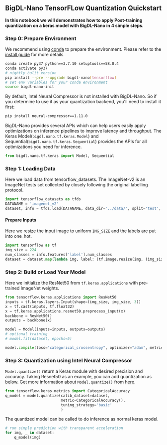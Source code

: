 ## BigDL-Nano TensorFLow Quantization Quickstart
**In this notebook we will demonstrates how to apply Post-training quantization on a keras model with BigDL-Nano in 4 simple steps.**

### **Step 0: Prepare Environment**

We recommend using [conda](https://docs.conda.io/projects/conda/en/latest/user-guide/install/) to prepare the environment. Please refer to the [install guide](../../UserGuide/python.md) for more details.

```bash
conda create py37 python==3.7.10 setuptools==58.0.4
conda activate py37
# nightly bulit version
pip install --pre --upgrade bigdl-nano[tensorflow]
# set env variables for your conda environment
source bigdl-nano-init
```

By default, Intel Neural Compressor is not installed with BigDL-Nano. So if you determine to use it as your quantization backend, you'll need to install it first:
```bash
pip install neural-compressor==1.11.0
```

BigDL-Nano provides several APIs which can help users easily apply optimizations on inference pipelines to improve latency and throughput. The Keras Model(`bigdl.nano.tf.keras.Model`) and Sequential(`bigdl.nano.tf.keras.Sequential`) provides the APIs for all optimizations you need for inference.

```python
from bigdl.nano.tf.keras import Model, Sequential
```

### Step 1: Loading Data

Here we load data from tensorflow_datasets. The ImageNet-v2 is an ImageNet tests set collected by closely following the original labelling protocol.

```python
import tensorflow_datasets as tfds
DATANAME = 'imagenet_v2'
dataset, info = tfds.load(DATANAME, data_dir='../data/', split='test', with_info=True, as_supervised=True)
```

#### Prepare Inputs
Here we resize the input image to uniform `IMG_SIZE` and the labels are put into one_hot.

```python
import tensorflow as tf
img_size = 224
num_classes = info.features['label'].num_classes
dataset = dataset.map(lambda img, label: (tf.image.resize(img, (img_size, img_size)), tf.one_hot(label, num_classes))).batch(64)
```

### Step 2: Build or Load Your Model
Here we initialize the ResNet50 from `tf.keras.applications` with pre-trained ImageNet weights.
```python
from tensorflow.keras.applications import ResNet50
inputs = tf.keras.layers.Input(shape=(img_size, img_size, 3))
x = tf.cast(inputs, tf.float32)
x = tf.keras.applications.resnet50.preprocess_input(x)
backbone = ResNet50()
outputs = backbone(x)

model = Model(inputs=inputs, outputs=outputs)
# optional training
# model.fit(dataset, epochs=5)

model.compile(loss="categorical_crossentropy", optimizer="adam", metrics=['accuracy'])
```

### Step 3: Quantization using Intel Neural Compressor
`Model.quantize()` return a Keras module with desired precision and accuracy. Taking Resnet50 as an example, you can add quantization as below.
Get more information about `Model.quantize()` from [here](https://bigdl.readthedocs.io/en/latest/doc/PythonAPI/Nano/tensorflow.html#bigdl.nano.tf.keras.Model).

```python
from tensorflow.keras.metrics import CategoricalAccuracy
q_model = model.quantize(calib_dataset=dataset,
                         metric=CategoricalAccuracy(),
                         tuning_strategy='basic'
                         )
```
The quantized model can be called to do inference as normal keras model.
```python
# run simple prediction with transparent acceleration
for img, _ in dataset:
    q_model(img)
```
